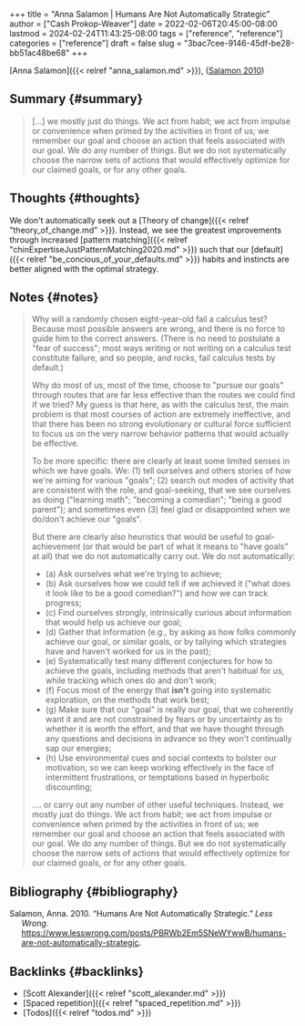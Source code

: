 +++
title = "Anna Salamon | Humans Are Not Automatically Strategic"
author = ["Cash Prokop-Weaver"]
date = 2022-02-06T20:45:00-08:00
lastmod = 2024-02-24T11:43:25-08:00
tags = ["reference", "reference"]
categories = ["reference"]
draft = false
slug = "3bac7cee-9146-45df-be28-bb51ac48be68"
+++

[Anna Salamon]({{< relref "anna_salamon.md" >}}), (<a href="#citeproc_bib_item_1">Salamon 2010</a>)


## Summary {#summary}

> [...] we mostly just do things. We act from habit; we act from impulse or convenience when primed by the activities in front of us; we remember our goal and choose an action that feels associated with our goal. We do any number of things. But we do not systematically choose the narrow sets of actions that would effectively optimize for our claimed goals, or for any other goals.


## Thoughts {#thoughts}

We don't automatically seek out a [Theory of change]({{< relref "theory_of_change.md" >}}). Instead, we see the greatest improvements through increased [pattern matching]({{< relref "chinExpertiseJustPatternMatching2020.md" >}}) such that our [default]({{< relref "be_concious_of_your_defaults.md" >}}) habits and instincts are better aligned with the optimal strategy.


## Notes {#notes}

> Why will a randomly chosen eight-year-old fail a calculus test? Because most possible answers are wrong, and there is no force to guide him to the correct answers. (There is no need to postulate a "fear of success"; most ways writing or not writing on a calculus test constitute failure, and so people, and rocks, fail calculus tests by default.)
>
> Why do most of us, most of the time, choose to "pursue our goals" through routes that are far less effective than the routes we could find if we tried? My guess is that here, as with the calculus test, the main problem is that most courses of action are extremely ineffective, and that there has been no strong evolutionary or cultural force sufficient to focus us on the very narrow behavior patterns that would actually be effective.
>
> To be more specific: there are clearly at least some limited senses in which we have goals. We: (1) tell ourselves and others stories of how we're aiming for various "goals"; (2) search out modes of activity that are consistent with the role, and goal-seeking, that we see ourselves as doing ("learning math"; "becoming a comedian"; "being a good parent"); and sometimes even (3) feel glad or disappointed when we do/don't achieve our "goals".
>
> But there are clearly also heuristics that would be useful to goal-achievement (or that would be part of what it means to "have goals" at all) that we do not automatically carry out. We do not automatically:
>
> -   (a) Ask ourselves what we're trying to achieve;
> -   (b) Ask ourselves how we could tell if we achieved it ("what does it look like to be a good comedian?") and how we can track progress;
> -   (c) Find ourselves strongly, intrinsically curious about information that would help us achieve our goal;
> -   (d) Gather that information (e.g., by asking as how folks commonly achieve our goal, or similar goals, or by tallying which strategies have and haven't worked for us in the past);
> -   (e) Systematically test many different conjectures for how to achieve the goals, including methods that aren't habitual for us, while tracking which ones do and don't work;
> -   (f) Focus most of the energy that **isn't** going into systematic exploration, on the methods that work best;
> -   (g) Make sure that our "goal" is really our goal, that we coherently want it and are not constrained by fears or by uncertainty as to whether it is worth the effort, and that we have thought through any questions and decisions in advance so they won't continually sap our energies;
> -   (h) Use environmental cues and social contexts to bolster our motivation, so we can keep working effectively in the face of intermittent frustrations, or temptations based in hyperbolic discounting;
>
> .... or carry out any number of other useful techniques. Instead, we mostly just do things. We act from habit; we act from impulse or convenience when primed by the activities in front of us; we remember our goal and choose an action that feels associated with our goal. We do any number of things. But we do not systematically choose the narrow sets of actions that would effectively optimize for our claimed goals, or for any other goals.


## Bibliography {#bibliography}

<style>.csl-entry{text-indent: -1.5em; margin-left: 1.5em;}</style><div class="csl-bib-body">
  <div class="csl-entry"><a id="citeproc_bib_item_1"></a>Salamon, Anna. 2010. “Humans Are Not Automatically Strategic.” <i>Less Wrong</i>. <a href="https://www.lesswrong.com/posts/PBRWb2Em5SNeWYwwB/humans-are-not-automatically-strategic">https://www.lesswrong.com/posts/PBRWb2Em5SNeWYwwB/humans-are-not-automatically-strategic</a>.</div>
</div>


## Backlinks {#backlinks}

-   [Scott Alexander]({{< relref "scott_alexander.md" >}})
-   [Spaced repetition]({{< relref "spaced_repetition.md" >}})
-   [Todos]({{< relref "todos.md" >}})
